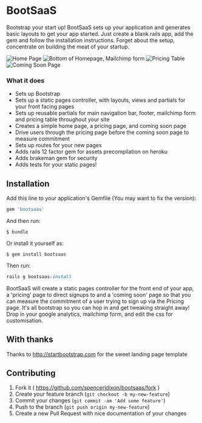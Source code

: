 # BootSaaS

Bootstrap your start up! BootSaaS sets up your application and generates basic layouts to get your app started. Just create a blank rails app, add the gem and follow the installation instructions. Forget about the setup, concentrate on building the meat of your startup.

![Home Page](http://i.imgur.com/1PXcvms.png)
![Bottom of Homepage, Mailchimp form](http://i.imgur.com/xxmPiCZ.png)
![Pricing Table](http://i.imgur.com/RxpwEfm.png)
![Coming Soon Page](http://i.imgur.com/3ViE3bm.png)

### What it does

- Sets up Bootstrap
- Sets up a static pages controller, with layouts, views and partials for your front facing pages
- Sets up reusable partials for main navigation bar, footer, mailchimp form and pricing table throughout your site
- Creates a simple home page, a pricing page, and coming soon page
- Drive users through the pricing page before the coming soon page to measure commitment
- Sets up routes for your new pages
- Adds rails 12 factor gem for assets precompilation on heroku
- Adds brakeman gem for security
- Adds tests for your static pages!

## Installation

Add this line to your application's Gemfile (You may want to fix the version):

```ruby
gem 'bootsaas'
```

And then run:

    $ bundle

Or install it yourself as:

    $ gem install bootsaas

Then run:

```ruby
rails g bootsaas:install
```

BootSaaS will create a static pages controller for the front end of your app, a 'pricing' page to direct signups to and a 'coming soon' page so that you can measure the commitment of a user trying to sign up via the Pricing page. It's all bootstrap so you can hop in and get tweaking straight away! Drop in your google analytics, mailchimp form, and edit the css for customisation.

## With thanks

Thanks to http://startbootstrap.com for the sweet landing page template

## Contributing

1. Fork it ( https://github.com/spencerldixon/bootsaas/fork )
2. Create your feature branch (`git checkout -b my-new-feature`)
3. Commit your changes (`git commit -am 'Add some feature'`)
4. Push to the branch (`git push origin my-new-feature`)
5. Create a new Pull Request with nice documentation of your changes
